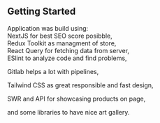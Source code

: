 ## Getting Started
Application was build using:
<br/>
NextJS for best SEO score posibble,
<br/>
Redux Toolkit as managment of store,
<br/>
React Query for fetching data from server,
<br/>
ESlint to analyze code and find problems,
<br/>

Gitlab helps a lot with pipelines,<br/>

Tailwind CSS as great responsible and fast design,<br/>

SWR and API for showcasing products on page,<br/>

and some libraries to have nice art gallery.<br/>

